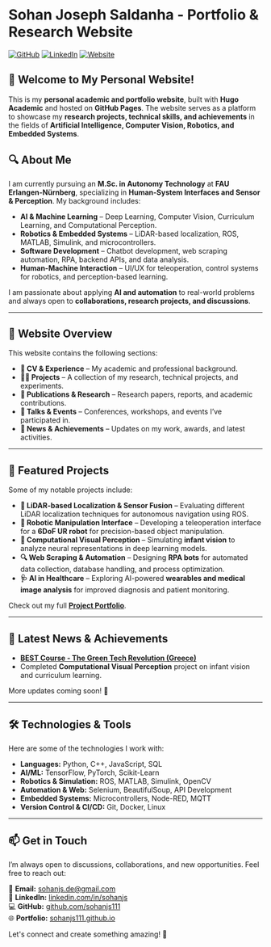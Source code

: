 # Sohan Joseph Saldanha - Portfolio & Research Website

[![GitHub](https://img.shields.io/badge/GitHub-sohanjs111-181717?style=for-the-badge&logo=github)](https://github.com/sohanjs111)
[![LinkedIn](https://img.shields.io/badge/LinkedIn-sohanjs-blue?style=for-the-badge&logo=linkedin)](https://www.linkedin.com/in/sohanjs/)
[![Website](https://img.shields.io/badge/Portfolio-Website-ff4655?style=for-the-badge)](https://sohanjs111.github.io/)

## 🚀 Welcome to My Personal Website!

This is my **personal academic and portfolio website**, built with **Hugo Academic** and hosted on **GitHub Pages**. The website serves as a platform to showcase my **research projects, technical skills, and achievements** in the fields of **Artificial Intelligence, Computer Vision, Robotics, and Embedded Systems**.

## 🔍 About Me

I am currently pursuing an **M.Sc. in Autonomy Technology** at **FAU Erlangen-Nürnberg**, specializing in **Human-System Interfaces and Sensor & Perception**. My background includes:

- **AI & Machine Learning** – Deep Learning, Computer Vision, Curriculum Learning, and Computational Perception.
- **Robotics & Embedded Systems** – LiDAR-based localization, ROS, MATLAB, Simulink, and microcontrollers.
- **Software Development** – Chatbot development, web scraping automation, RPA, backend APIs, and data analysis.
- **Human-Machine Interaction** – UI/UX for teleoperation, control systems for robotics, and perception-based learning.

I am passionate about applying **AI and automation** to real-world problems and always open to **collaborations, research projects, and discussions**.

---

## 📂 Website Overview

This website contains the following sections:

- **📄 CV & Experience** – My academic and professional background.
- **🧑‍💻 Projects** – A collection of my research, technical projects, and experiments.
- **📜 Publications & Research** – Research papers, reports, and academic contributions.
- **🎤 Talks & Events** – Conferences, workshops, and events I’ve participated in.
- **📢 News & Achievements** – Updates on my work, awards, and latest activities.

---

## 🌟 Featured Projects

Some of my notable projects include:

- **🚗 LiDAR-based Localization & Sensor Fusion** – Evaluating different LiDAR localization techniques for autonomous navigation using ROS.
- **🤖 Robotic Manipulation Interface** – Developing a teleoperation interface for a **6DoF UR robot** for precision-based object manipulation.
- **📸 Computational Visual Perception** – Simulating **infant vision** to analyze neural representations in deep learning models.
- **🔍 Web Scraping & Automation** – Designing **RPA bots** for automated data collection, database handling, and process optimization.
- **🩺 AI in Healthcare** – Exploring AI-powered **wearables and medical image analysis** for improved diagnosis and patient monitoring.

Check out my full **[Project Portfolio](https://sohanjs111.github.io/projects/)**.

---

## 📡 Latest News & Achievements

- **[BEST Course - The Green Tech Revolution (Greece)](https://sohanjs111.github.io/events/)**  
- Completed **Computational Visual Perception** project on infant vision and curriculum learning.

More updates coming soon! 🚀

---

## 🛠️ Technologies & Tools

Here are some of the technologies I work with:

- **Languages:** Python, C++, JavaScript, SQL  
- **AI/ML:** TensorFlow, PyTorch, Scikit-Learn  
- **Robotics & Simulation:** ROS, MATLAB, Simulink, OpenCV  
- **Automation & Web:** Selenium, BeautifulSoup, API Development  
- **Embedded Systems:** Microcontrollers, Node-RED, MQTT  
- **Version Control & CI/CD:** Git, Docker, Linux  

---

## 📫 Get in Touch

I’m always open to discussions, collaborations, and new opportunities. Feel free to reach out:

📧 **Email:** [sohanjs.de@gmail.com](mailto:sohanjs.de@gmail.com)  
💼 **LinkedIn:** [linkedin.com/in/sohanjs](https://www.linkedin.com/in/sohanjs/)  
💻 **GitHub:** [github.com/sohanjs111](https://github.com/sohanjs111)  
🌐 **Portfolio:** [sohanjs111.github.io](https://sohanjs111.github.io/)  

Let's connect and create something amazing! 🚀
